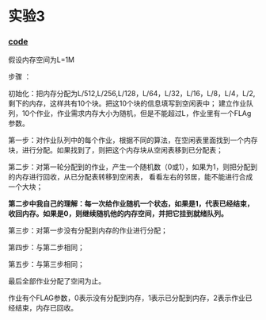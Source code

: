 # 实验3 

### [code](src/main/java/DynamicDispatchRAMSimulate.java)

假设内存空间为L=1M

步骤 ：

初始化：把内存分配为L/512,L/256,L/128，L/64，L/32，L/16，L/8，L/4，L/2,剩下的内存，这样共有10个块。把这10个块的信息填写到空闲表中；
建立作业队列，10个作业，作业需求内存大小为随机，但是不能超过L，作业里有一个FLAg参数。

第一步：对作业队列中的每个作业，根据不同的算法，在空闲表里面找到一个内存块，进行分配。如果找到了，则把这个内存块从空闲表移到已分配表；

第二步：对第一轮分配到的作业，产生一个随机数（0或1），如果为1，则把分配到的内存进行回收，从已分配表转移到空闲表，
看看左右的邻居，能不能进行合成一个大块；

**第二步中我自己的理解：每一次给作业随机一个状态，如果是1，代表已经结束，收回内存。如果是0，则继续随机他的内存空间，并把它挂到就绪队列。** 

第三步：对第一步没有分配到内存的作业进行分配；

第四步：与第二步相同；

第五步：与第三步相同；

最后全部作业分配了空间为止。

作业有个FLAG参数，0表示没有分配到内存，1表示已分配到内存，2表示作业已经结束，内存已回收。



